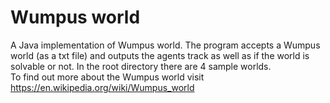 # Wumpus world
A Java implementation of Wumpus world. The program accepts a Wumpus world (as a txt file) and outputs the agents track as well as if the world is solvable or not. In the root directory there are 4 sample worlds. \
To find out more about the Wumpus world visit https://en.wikipedia.org/wiki/Wumpus_world

